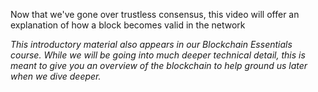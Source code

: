 Now that we've gone over trustless consensus, this video will offer an explanation of how a block becomes valid in the network

*This introductory material also appears in our Blockchain Essentials course. While we will be going into much deeper technical detail, this is meant to give you an overview of the blockchain to help ground us later when we dive deeper.*
